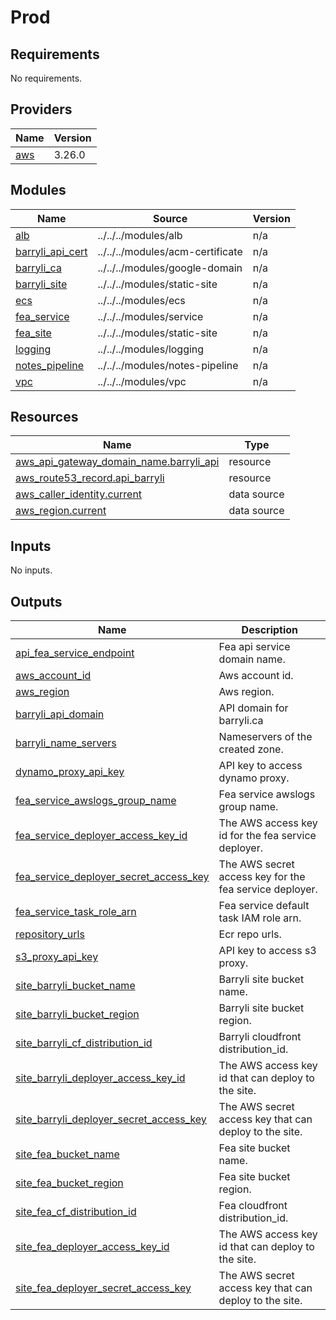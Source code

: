 # Prod

<!-- BEGIN_TF_DOCS -->
## Requirements

No requirements.

## Providers

| Name | Version |
|------|---------|
| <a name="provider_aws"></a> [aws](#provider\_aws) | 3.26.0 |

## Modules

| Name | Source | Version |
|------|--------|---------|
| <a name="module_alb"></a> [alb](#module\_alb) | ../../../modules/alb | n/a |
| <a name="module_barryli_api_cert"></a> [barryli\_api\_cert](#module\_barryli\_api\_cert) | ../../../modules/acm-certificate | n/a |
| <a name="module_barryli_ca"></a> [barryli\_ca](#module\_barryli\_ca) | ../../../modules/google-domain | n/a |
| <a name="module_barryli_site"></a> [barryli\_site](#module\_barryli\_site) | ../../../modules/static-site | n/a |
| <a name="module_ecs"></a> [ecs](#module\_ecs) | ../../../modules/ecs | n/a |
| <a name="module_fea_service"></a> [fea\_service](#module\_fea\_service) | ../../../modules/service | n/a |
| <a name="module_fea_site"></a> [fea\_site](#module\_fea\_site) | ../../../modules/static-site | n/a |
| <a name="module_logging"></a> [logging](#module\_logging) | ../../../modules/logging | n/a |
| <a name="module_notes_pipeline"></a> [notes\_pipeline](#module\_notes\_pipeline) | ../../../modules/notes-pipeline | n/a |
| <a name="module_vpc"></a> [vpc](#module\_vpc) | ../../../modules/vpc | n/a |

## Resources

| Name | Type |
|------|------|
| [aws_api_gateway_domain_name.barryli_api](https://registry.terraform.io/providers/hashicorp/aws/latest/docs/resources/api_gateway_domain_name) | resource |
| [aws_route53_record.api_barryli](https://registry.terraform.io/providers/hashicorp/aws/latest/docs/resources/route53_record) | resource |
| [aws_caller_identity.current](https://registry.terraform.io/providers/hashicorp/aws/latest/docs/data-sources/caller_identity) | data source |
| [aws_region.current](https://registry.terraform.io/providers/hashicorp/aws/latest/docs/data-sources/region) | data source |

## Inputs

No inputs.

## Outputs

| Name | Description |
|------|-------------|
| <a name="output_api_fea_service_endpoint"></a> [api\_fea\_service\_endpoint](#output\_api\_fea\_service\_endpoint) | Fea api service domain name. |
| <a name="output_aws_account_id"></a> [aws\_account\_id](#output\_aws\_account\_id) | Aws account id. |
| <a name="output_aws_region"></a> [aws\_region](#output\_aws\_region) | Aws region. |
| <a name="output_barryli_api_domain"></a> [barryli\_api\_domain](#output\_barryli\_api\_domain) | API domain for barryli.ca |
| <a name="output_barryli_name_servers"></a> [barryli\_name\_servers](#output\_barryli\_name\_servers) | Nameservers of the created zone. |
| <a name="output_dynamo_proxy_api_key"></a> [dynamo\_proxy\_api\_key](#output\_dynamo\_proxy\_api\_key) | API key to access dynamo proxy. |
| <a name="output_fea_service_awslogs_group_name"></a> [fea\_service\_awslogs\_group\_name](#output\_fea\_service\_awslogs\_group\_name) | Fea service awslogs group name. |
| <a name="output_fea_service_deployer_access_key_id"></a> [fea\_service\_deployer\_access\_key\_id](#output\_fea\_service\_deployer\_access\_key\_id) | The AWS access key id for the fea service deployer. |
| <a name="output_fea_service_deployer_secret_access_key"></a> [fea\_service\_deployer\_secret\_access\_key](#output\_fea\_service\_deployer\_secret\_access\_key) | The AWS secret access key for the fea service deployer. |
| <a name="output_fea_service_task_role_arn"></a> [fea\_service\_task\_role\_arn](#output\_fea\_service\_task\_role\_arn) | Fea service default task IAM role arn. |
| <a name="output_repository_urls"></a> [repository\_urls](#output\_repository\_urls) | Ecr repo urls. |
| <a name="output_s3_proxy_api_key"></a> [s3\_proxy\_api\_key](#output\_s3\_proxy\_api\_key) | API key to access s3 proxy. |
| <a name="output_site_barryli_bucket_name"></a> [site\_barryli\_bucket\_name](#output\_site\_barryli\_bucket\_name) | Barryli site bucket name. |
| <a name="output_site_barryli_bucket_region"></a> [site\_barryli\_bucket\_region](#output\_site\_barryli\_bucket\_region) | Barryli site bucket region. |
| <a name="output_site_barryli_cf_distribution_id"></a> [site\_barryli\_cf\_distribution\_id](#output\_site\_barryli\_cf\_distribution\_id) | Barryli cloudfront distribution\_id. |
| <a name="output_site_barryli_deployer_access_key_id"></a> [site\_barryli\_deployer\_access\_key\_id](#output\_site\_barryli\_deployer\_access\_key\_id) | The AWS access key id that can deploy to the site. |
| <a name="output_site_barryli_deployer_secret_access_key"></a> [site\_barryli\_deployer\_secret\_access\_key](#output\_site\_barryli\_deployer\_secret\_access\_key) | The AWS secret access key that can deploy to the site. |
| <a name="output_site_fea_bucket_name"></a> [site\_fea\_bucket\_name](#output\_site\_fea\_bucket\_name) | Fea site bucket name. |
| <a name="output_site_fea_bucket_region"></a> [site\_fea\_bucket\_region](#output\_site\_fea\_bucket\_region) | Fea site bucket region. |
| <a name="output_site_fea_cf_distribution_id"></a> [site\_fea\_cf\_distribution\_id](#output\_site\_fea\_cf\_distribution\_id) | Fea cloudfront distribution\_id. |
| <a name="output_site_fea_deployer_access_key_id"></a> [site\_fea\_deployer\_access\_key\_id](#output\_site\_fea\_deployer\_access\_key\_id) | The AWS access key id that can deploy to the site. |
| <a name="output_site_fea_deployer_secret_access_key"></a> [site\_fea\_deployer\_secret\_access\_key](#output\_site\_fea\_deployer\_secret\_access\_key) | The AWS secret access key that can deploy to the site. |
<!-- END_TF_DOCS -->
